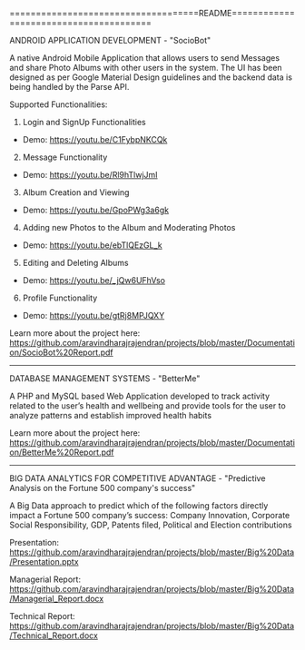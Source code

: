 ====================================README=======================================

ANDROID APPLICATION DEVELOPMENT - "SocioBot"

A native Android Mobile Application that allows users to send Messages and share Photo Albums with other users in the system. The UI has been designed as per Google Material Design guidelines and the backend data is being handled by the Parse API.

Supported Functionalities:

1. Login and SignUp Functionalities
 - Demo: https://youtu.be/C1FybpNKCQk

2. Message Functionality
 - Demo: https://youtu.be/Rl9hTlwjJmI

3. Album Creation and Viewing
 - Demo: https://youtu.be/GpoPWg3a6gk

4. Adding new Photos to the Album and Moderating Photos
 - Demo: https://youtu.be/ebTlQEzGL_k

5. Editing and Deleting Albums
 - Demo: https://youtu.be/_jQw6UFhVso

6. Profile Functionality
 - Demo: https://youtu.be/gtRj8MPJQXY

Learn more about the project here: https://github.com/aravindharajrajendran/projects/blob/master/Documentation/SocioBot%20Report.pdf

---------------------------------------------------------------------------------------------

DATABASE MANAGEMENT SYSTEMS - "BetterMe"

A PHP and MySQL based Web Application developed to track activity related to the user’s health and wellbeing and provide tools for the user to analyze patterns and establish improved health habits

Learn more about the project here: https://github.com/aravindharajrajendran/projects/blob/master/Documentation/BetterMe%20Report.pdf

---------------------------------------------------------------------------------------------

BIG DATA ANALYTICS FOR COMPETITIVE ADVANTAGE - "Predictive Analysis on the Fortune 500 company's success"

 A Big Data approach to predict which of the following factors directly impact a Fortune 500 company’s success: Company Innovation, Corporate Social Responsibility, GDP, Patents filed, Political and Election contributions

Presentation: https://github.com/aravindharajrajendran/projects/blob/master/Big%20Data/Presentation.pptx

Managerial Report: https://github.com/aravindharajrajendran/projects/blob/master/Big%20Data/Managerial_Report.docx

Technical Report: https://github.com/aravindharajrajendran/projects/blob/master/Big%20Data/Technical_Report.docx
